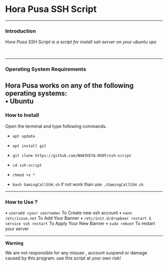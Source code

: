 
# Hora Pusa SSH Script

------------------------------------------------------------------------

### Introduction

*Hora Pusa SSH Script is a script for install ssh server on your ubuntu vps*

<br>

------------------------------------------------------------------------

### Operating System Requirements

Hora Pusa works on any of the following operating systems:<br>
• **Ubuntu** <br>
------------------------------------------------------------------------

### How to Install

Open the terminal and type following commands.

* `apt update`

* `apt install git`

* `git clone https://github.com/BHATHIYA-ROOT/ssh-script`

* `cd ssh-script`

* `chmod +x *`

* `bash GamingCallSSH.sh` if not work than use `./GamingCallSSH.sh`

------------------------------------------------------------------------

### How to Use ?

• `useradd <your username>` To Create new ssh account
• `nano /etc/issue.net` To Add Your Banner
• `/etc/init.d/dropbear restart & service ssh restart` To Apply Your New Banner
• `sudo reboot` To restart your server 
<br/>

------------------------------------------------------------------------

**Warning**

We are not responsible for any misuse , account suspend or damage caused by this program. use this script at your own risk!

